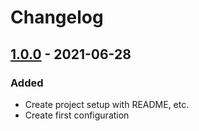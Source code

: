 # Changelog

## [1.0.0] - 2021-06-28

### Added

- Create project setup with README, etc.
- Create first configuration

[1.0.0]: https://github.com/gsandf/eslint-config-gsandf/releases/tag/v1.0.0
